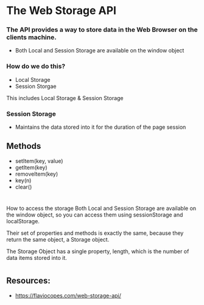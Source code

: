 # The Web Storage API

### The API provides a way to store data in the Web Browser on the clients machine.

* Both Local and Session Storage are available on the window object


### How do we do this? 
* Local Storage
* Session Storgae

This includes Local Storage & Session Storage

### Session Storage

* Maintains the data stored into it for the duration of the page session


## Methods

* setItem(key, value)
* getItem(key)
* removeItem(key)
* key(n)
* clear()

#

How to access the storage
Both Local and Session Storage are available on the window object, so you can access them using sessionStorage and localStorage.

Their set of properties and methods is exactly the same, because they return the same object, a Storage object.

The Storage Object has a single property, length, which is the number of data items stored into it.



#

## Resources:


* https://flaviocopes.com/web-storage-api/

